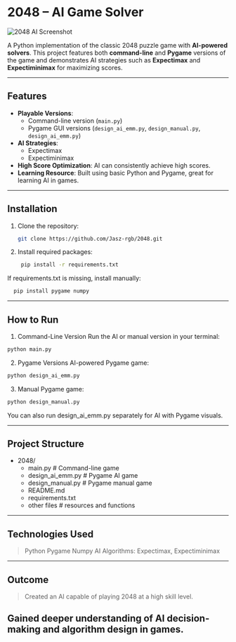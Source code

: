 # 2048 – AI Game Solver

![2048 AI Screenshot](https://github.com/user-attachments/assets/18573134-003e-41b0-90b5-c82adb5a8ec1)

A Python implementation of the classic 2048 puzzle game with **AI-powered solvers**. This project features both **command-line** and **Pygame** versions of the game and demonstrates AI strategies such as **Expectimax** and **Expectiminimax** for maximizing scores.

---

## Features

- **Playable Versions**: 
  - Command-line version (`main.py`)  
  - Pygame GUI versions (`design_ai_emm.py`, `design_manual.py`, `design_ai_emm.py`)
- **AI Strategies**:  
  - Expectimax  
  - Expectiminimax
- **High Score Optimization**: AI can consistently achieve high scores.
- **Learning Resource**: Built using basic Python and Pygame, great for learning AI in games.

---

## Installation

1. Clone the repository:
   ```bash
   git clone https://github.com/Jasz-rgb/2048.git
   ```
2. Install required packages:
   ```bash
    pip install -r requirements.txt
   ```
  
  If requirements.txt is missing, install manually:
  ```bash
    pip install pygame numpy
```

---

## How to Run
1. Command-Line Version
Run the AI or manual version in your terminal:
```bash
python main.py
```

2. Pygame Versions
AI-powered Pygame game:
```bash
python design_ai_emm.py
```

3. Manual Pygame game:
```bash
python design_manual.py
```

You can also run design_ai_emm.py separately for AI with Pygame visuals.

---

## Project Structure
- 2048/
  - main.py                  # Command-line game
  - design_ai_emm.py         # Pygame AI game
  - design_manual.py         # Pygame manual game
  - README.md
  - requirements.txt
  - other files              # resources and functions

---

## Technologies Used
> Python
> Pygame
> Numpy
> AI Algorithms: Expectimax, Expectiminimax

---

## Outcome
> Created an AI capable of playing 2048 at a high skill level.

## Gained deeper understanding of AI decision-making and algorithm design in games.
